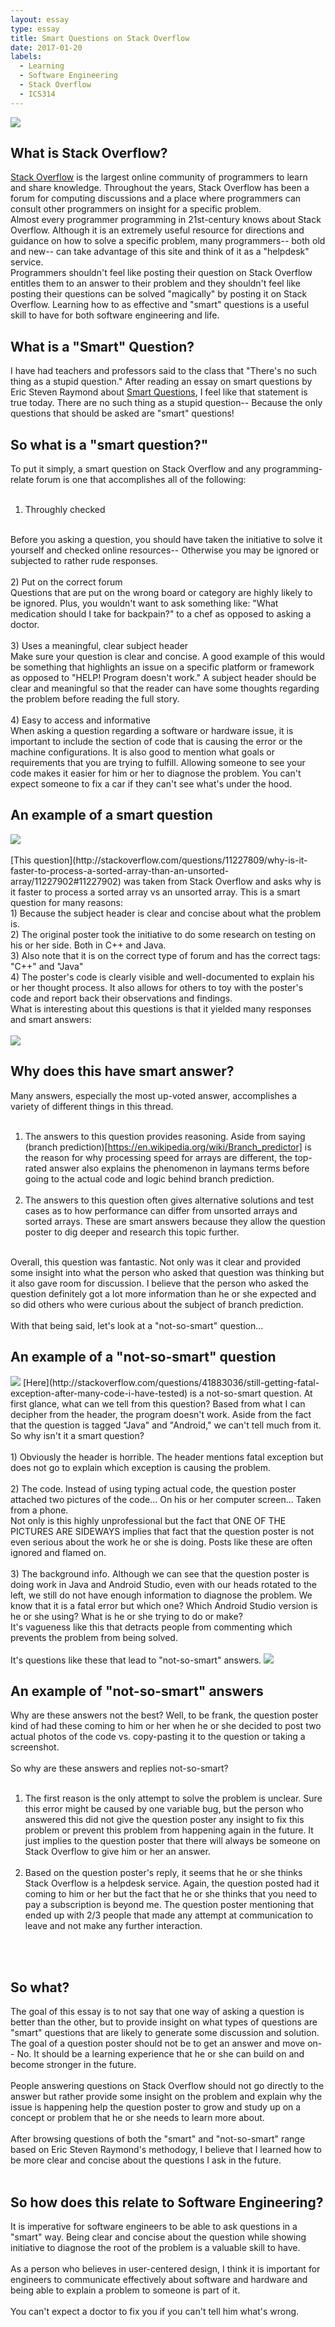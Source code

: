 ```yaml
---
layout: essay
type: essay
title: Smart Questions on Stack Overflow
date: 2017-01-20
labels:
  - Learning
  - Software Engineering
  - Stack Overflow
  - ICS314
---
```


<img class="ui medium left floated image" src="../images/stack.png">

## What is Stack Overflow?

[Stack Overflow](http://stackoverflow.com/) is the largest online community of programmers to learn and share knowledge. 
Throughout the years, Stack Overflow has been a forum for computing discussions and a place where programmers can consult other programmers on insight for a specific problem. <br>
Almost every programmer programming in 21st-century knows about Stack Overflow. Although it is an extremely useful resource for directions and guidance on how to solve a specific problem, 
many programmers-- both old and new-- can take advantage of this site and think of it as a "helpdesk" service. <br>
Programmers shouldn't feel like posting their question on Stack Overflow entitles them to an answer to their problem and they shouldn't feel like posting their questions can be solved "magically" by posting it on Stack Overflow. 
Learning how to as effective and "smart" questions is a useful skill to have for both software engineering and life. 

## What is a "Smart" Question?

I have had teachers and professors said to the class that "There's no such thing as a stupid question." 
After reading an essay on smart questions by Eric Steven Raymond about [Smart Questions](http://www.catb.org/esr/faqs/smart-questions.html), I feel like that
statement is true today. There are no such thing as a stupid question-- Because the only questions that should be asked are "smart" questions! <br>

## So what is a "smart question?"

To put it simply, a smart question on Stack Overflow and any programming-relate forum is one that accomplishes all of the following:
<br><br>
1) Throughly checked 
<br>
Before you asking a question, you should have taken the initiative to solve it yourself and checked online resources-- Otherwise you may be ignored or subjected to rather rude responses.  
<br><br>
2) Put on the correct forum 
<br>
Questions that are put on the wrong board or category are highly likely to be ignored. Plus, you wouldn't want to ask something like: "What medication should I take for backpain?" to a chef as opposed to asking a doctor. 
<br><br>
3) Uses a meaningful, clear subject header
<br>
Make sure your question is clear and concise. A good example of this would be something that highlights an issue on a specific platform or framework as opposed to "HELP! Program doesn't work." A subject header should be clear and meaningful so that the reader can have some thoughts regarding the problem before reading the full story. 
<br><br>
4) Easy to access and informative
<br>
When asking a question regarding a software or hardware issue, it is important to include the section of code that is causing the error or the machine configurations. It is also good to mention what goals or requirements that you are trying to fulfill. Allowing someone to see your code makes it easier for him or her to diagnose the problem. You can't expect someone to fix a car if they can't see what's under the hood. 
<br>

## An example of a smart question

<img src="../images/smart.png">
<br>
<br>
[This question](http://stackoverflow.com/questions/11227809/why-is-it-faster-to-process-a-sorted-array-than-an-unsorted-array/11227902#11227902) was taken from Stack Overflow and asks why is it faster to process a sorted array vs an unsorted array. This is a smart question for many reasons: <br>
1) Because the subject header is clear and concise about what the problem is. <br>
2) The original poster took the initiative to do some research on testing on his or her side. Both in C++ and Java. <br>
3) Also note that it is on the correct type of forum and has the correct tags: "C++" and "Java" <br>
4) The poster's code is clearly visible and well-documented to explain his or her thought process. It also allows for others to toy with the poster's code and report back their observations and findings. 
<br>
What is interesting about this questions is that it yielded many responses and smart answers: <br><br>
<img src="../images/smartanswer.png">
<br>

## Why does this have smart answer?

Many answers, especially the most up-voted answer, accomplishes a variety of different things in this thread. <br><br>
1) The answers to this question provides reasoning. Aside from saying (branch prediction)[https://en.wikipedia.org/wiki/Branch_predictor] is the reason for why processing speed for arrays are different, the top-rated answer also explains the phenomenon in laymans terms before going to the actual code and logic behind branch prediction. <br><br>
2) The answers to this question often gives alternative solutions and test cases as to how performance can differ from unsorted arrays and sorted arrays. These are smart answers because they allow the question poster to dig deeper and research this topic further. <br>
<br>
Overall, this question was fantastic. Not only was it clear and provided some insight into what the person who asked that question was thinking but it also gave room for discussion. I believe that the person who asked the question definitely got a lot more information than he or she expected and so did others who were curious about the subject of branch prediction.
<br><br>
With that being said, let's look at a "not-so-smart" question... 

## An example of a "not-so-smart" question

<img src="../images/dumb.png">
[Here](http://stackoverflow.com/questions/41883036/still-getting-fatal-exception-after-many-code-i-have-tested) is a not-so-smart question. At first glance, what can we tell from this question? Based from what I can decipher from the header, the program doesn't work. Aside from the fact that the question is tagged "Java" and "Android," we can't tell much from it. 
<br>
So why isn't it a smart question?
<br><br>
1) Obviously the header is horrible. The header mentions fatal exception but does not go to explain which exception is causing the problem. <br><br>
2) The code. Instead of using typing actual code, the question poster attached two pictures of the code... On his or her computer screen... Taken from a phone. <br>
Not only is this highly unprofessional but the fact that ONE OF THE PICTURES ARE SIDEWAYS implies that fact that the question poster is not even serious about the work he or she is doing. Posts like these are often ignored and flamed on.<br><br>
3) The background info. Although we can see that the question poster is doing work in Java and Android Studio, even with our heads rotated to the left, we still do not have enough information to diagnose the problem. We know that it is a fatal error but which one? Which Android Studio version is he or she using? What is he or she trying to do or make? <br>
It's vagueness like this that detracts people from commenting which prevents the problem from being solved. 
<br><br>
It's questions like these that lead to "not-so-smart" answers.
<img src="../images/dumbanswer.png">

## An example of "not-so-smart" answers

Why are these answers not the best? Well, to be frank, the question poster kind of had these coming to him or her when he or she decided to post two actual photos of the code vs. copy-pasting it to the question or taking a screenshot. <br>
<br> So why are these answers and replies not-so-smart? <br><br>
1) The first reason is the only attempt to solve the problem is unclear. Sure this error might be caused by one variable bug, but the person who answered this did not give the question poster any insight to fix this problem or prevent this problem from happening again in the future. It just implies to the question poster that there will always be someone on Stack Overflow to give him or her an answer. <br><br>
2) Based on the question poster's reply, it seems that he or she thinks Stack Overflow is a helpdesk service. Again, the question posted had it coming to him or her but the fact that he or she thinks that you need to pay a subscription is beyond me. The question poster mentioning that ended up with 2/3 people that made any attempt at communication to leave and not make any further interaction. <br><br>
<br>

## So what? 

The goal of this essay is to not say that one way of asking a question is better than the other, but to provide insight on what types of questions are "smart" questions that are likely to generate some discussion and solution. <br>
The goal of a question poster should not be to get an answer and move on-- No. It should be a learning experience that he or she can build on and become stronger in the future. <br><br>
People answering questions on Stack Overflow should not go directly to the answer but rather provide some insight on the problem and explain why the issue is happening help the question poster to grow and study up on a concept or problem that he or she needs to learn more about. <br><br>
After browsing questions of both the "smart" and "not-so-smart" range based on Eric Steven Raymond's methodogy, I believe that I learned how to be more clear and concise about the questions I ask in the future. <br><br>

## So how does this relate to Software Engineering? 

It is imperative for software engineers to be able to ask questions in a "smart" way. Being clear and concise about the question while showing initiative to diagnose the root of the problem is a valuable skill to have. <br><br>As a person who believes in user-centered design, I think it is important for engineers to communicate effectively about software and hardware and being able to explain a problem to someone is part of it. <br><br>
You can't expect a doctor to fix you if you can't tell him what's wrong. 
